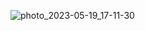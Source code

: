 ![photo_2023-05-19_17-11-30](https://github.com/yungenie/algorithm/assets/28051638/2b3bf4a7-0d2e-4a77-af0b-d0c3bdc9b8c0)
